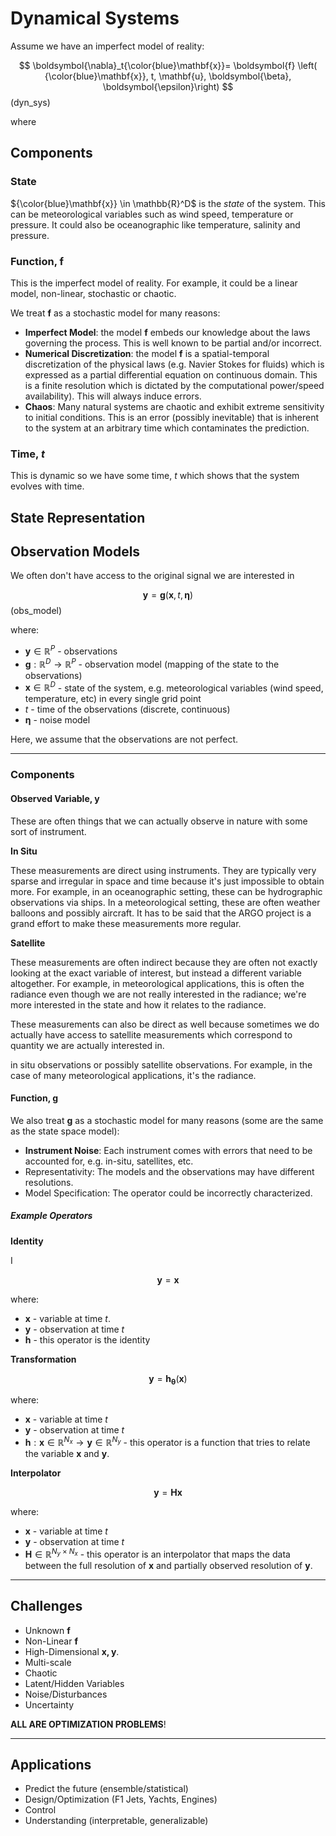 # Dynamical Systems

Assume we have an imperfect model of reality:

$$
\boldsymbol{\nabla}_t{\color{blue}\mathbf{x}}= \boldsymbol{f} \left( {\color{blue}\mathbf{x}}, t, \mathbf{u}, \boldsymbol{\beta}, \boldsymbol{\epsilon}\right)
$$(dyn_sys)

where 


## Components

### State

${\color{blue}\mathbf{x}} \in \mathbb{R}^D$ is the *state* of the system. This can be meteorological variables such as wind speed, temperature or pressure. It could also be oceanographic like temperature, salinity and pressure. 

### Function, $\boldsymbol{f}$

This is the imperfect model of reality. For example, it could be a linear model, non-linear, stochastic or chaotic.

We treat $\boldsymbol{f}$ as a stochastic model for many reasons:

- **Imperfect Model**: the model $\boldsymbol{f}$ embeds our knowledge about the laws governing the process. This is well known to be partial and/or incorrect.
- **Numerical Discretization**: the model $\boldsymbol{f}$ is a spatial-temporal discretization of the physical laws (e.g. Navier Stokes for fluids) which is expressed as a partial differential equation on continuous domain. This is a finite resolution which is dictated by the computational power/speed availability). This will always induce errors.
- **Chaos**: Many natural systems are chaotic and exhibit extreme sensitivity to initial conditions. This is an error (possibly inevitable) that is inherent to the system at an arbitrary time which contaminates the prediction.

### Time, $t$

This is dynamic so we have some time, $t$ which shows that the system evolves with time.

## State Representation



## Observation Models

We often don't have access to the original signal we are interested in

$$
\mathbf{y} = \boldsymbol{g}(\mathbf{x},t, \boldsymbol{\eta})
$$(obs_model)

where:

- $\mathbf{y} \in \mathbb{R}^P$ - observations
- $\boldsymbol{g}: \mathbb{R}^D\rightarrow \mathbb{R}^P$ - observation model (mapping of the state to the observations)
- $\mathbf{x} \in \mathbb{R}^D$ - state of the system, e.g. meteorological variables (wind speed, temperature, etc) in every single grid point
- $t$ - time of the observations (discrete, continuous)
- $\boldsymbol{\eta}$ - noise model

Here, we assume that the observations are not perfect.

---

### Components

#### Observed Variable, $\mathbf{y}$

These are often things that we can actually observe in nature with some sort of instrument. 

**In Situ** 

These measurements are direct using instruments. They are typically very sparse and irregular in space and time because it's just impossible to obtain more. For example, in an oceanographic setting, these can be hydrographic observations via ships. In a meteorological setting, these are often weather balloons and possibly aircraft. It has to be said that the ARGO project is a grand effort to make these measurements more regular. 

**Satellite**

These measurements are often indirect because they are often not exactly looking at the exact variable of interest, but instead a different variable altogether. For example, in meteorological applications, this is often the radiance even though we are not really interested in the radiance; we're more interested in the state and how it relates to the radiance.

These measurements can also be direct as well because sometimes we do actually have access to satellite measurements which correspond to quantity we are actually interested in. 

 in situ observations or possibly satellite observations. For example, in the case of many meteorological applications, it's the radiance.

 #### Function, $\boldsymbol{g}$

We also treat $\boldsymbol{g}$ as a stochastic model for many reasons (some are the same as the state space model):

- **Instrument Noise**: Each instrument comes with errors that need to be accounted for, e.g. in-situ, satellites, etc.
- Representativity: The models and the observations may have different resolutions.
- Model Specification: The operator could be incorrectly characterized.


##### Example Operators

**Identity**

I

$$\mathbf{y} = \mathbf{x}$$

where:

- $\mathbf{x}$ - variable at time $t$.
- $\mathbf{y}$ - observation at time $t$
- $\boldsymbol{h}$ - this operator is the identity


**Transformation**

$$\mathbf{y} = \boldsymbol{h}_{\boldsymbol \theta}(\mathbf{x})$$

where:

- $\mathbf{x}$ - variable at time $t$
- $\mathbf{y}$ - observation at time $t$
- $\mathbf{h}: \mathbf{x} \in \mathbb{R}^{N_x} \rightarrow \mathbf{y} \in \mathbb{R}^{N_y}$ - this operator is a function that tries to relate the variable $\mathbf{x}$ and $\mathbf{y}$.

**Interpolator**

$$\mathbf{y} = \mathbf{H}\mathbf{x}$$

where:

- $\mathbf{x}$ - variable at time $t$
- $\mathbf{y}$ - observation at time $t$
- $\mathbf{H}\in \mathbb{R}^{N_y \times N_x}$ - this operator is an interpolator that maps the data between the full resolution of $\mathbf{x}$ and partially observed resolution of $\mathbf{y}$.


---
## Challenges

- Unknown $\boldsymbol{f}$
- Non-Linear $\boldsymbol{f}$
- High-Dimensional $\mathbf{x,y}$.
- Multi-scale
- Chaotic
- Latent/Hidden Variables
- Noise/Disturbances
- Uncertainty

**ALL ARE OPTIMIZATION PROBLEMS**!

---
## Applications

- Predict the future (ensemble/statistical)
- Design/Optimization (F1 Jets, Yachts, Engines)
- Control
- Understanding (interpretable, generalizable)
